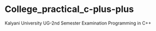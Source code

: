 # College_practical_c-plus-plus
Kalyani University
UG-2nd Semester Examination 
Programming in C++

